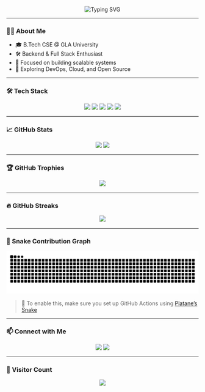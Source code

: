 <!-- Banner -->
<p align="center">
  <img src="https://readme-typing-svg.demolab.com?font=Fira+Code&weight=500&size=28&pause=1000&color=36BCF7&width=600&lines=Hi+%F0%9F%91%8B%2C+I'm+TANISH+HRK!;Full-Stack+Web+Developer;Backend+Engineer+%7C+Tech+Explorer" alt="Typing SVG" />
</p>

---

### 🧑‍💻 About Me

- 🎓 B.Tech CSE @ GLA University  
- 🛠️ Backend & Full Stack Enthusiast  
- 🚀 Focused on building scalable systems  
- 🧠 Exploring DevOps, Cloud, and Open Source

---

### 🛠 Tech Stack

<p align="center">
  <!-- Languages -->
  <img src="https://skillicons.dev/icons?i=js,ts,html,css,py,java" />
  <!-- Frontend -->
  <img src="https://skillicons.dev/icons?i=react,next,tailwind" />
  <!-- Backend -->
  <img src="https://skillicons.dev/icons?i=nodejs,express,mongodb,postgres,django" />
  <!-- DevOps -->
  <img src="https://skillicons.dev/icons?i=docker,kubernetes,aws,linux,git" />
  <!-- Tools -->
  <img src="https://skillicons.dev/icons?i=github,vscode,figma" />
</p>

---

### 📈 GitHub Stats

<p align="center">
  <img src="https://github-readme-stats.vercel.app/api?username=tanish-hrk&show_icons=true&theme=radical" height="170" />
  <img src="https://github-readme-stats.vercel.app/api/top-langs/?username=tanish-hrk&layout=compact&theme=radical" height="170" />
</p>

---

### 🏆 GitHub Trophies

<p align="center">
  <img src="https://github-profile-trophy.vercel.app/?username=tanish-hrk&theme=monokai&no-frame=true&title=Stars,Followers,Repositories,Commits" />
</p>

---

### 🔥 GitHub Streaks

<p align="center">
  <img src="https://github-readme-streak-stats.herokuapp.com/?user=tanish-hrk&theme=radical" />
</p>

---

### 🐍 Snake Contribution Graph

<p align="center">
  <img src="https://raw.githubusercontent.com/tanish-hrk/tanish-hrk/output/github-contribution-grid-snake.svg" alt="Snake animation" />
</p>

> 📝 To enable this, make sure you set up GitHub Actions using [Platane’s Snake](https://github.com/Platane/snk)

---

### 📫 Connect with Me

<p align="center">
  <a href="https://linkedin.com/in/tanish-hrk" target="_blank"><img src="https://img.shields.io/badge/LinkedIn-blue?logo=linkedin&style=for-the-badge" /></a>
  <a href="hrktanish05@gmail.com"><img src="https://img.shields.io/badge/Email-red?logo=gmail&style=for-the-badge" /></a>
<!--   <a href="https://twitter.com/tanish_hrk"><img src="https://img.shields.io/badge/Twitter-1DA1F2?logo=twitter&style=for-the-badge" /></a> -->
</p>

---


### 📍 Visitor Count

<p align="center">
  <img src="https://komarev.com/ghpvc/?username=tanish-hrk&label=Profile%20Views&color=brightgreen&style=flat" />
</p>
